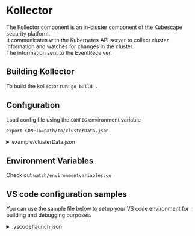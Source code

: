 # Kollector
The Kollector component is an in-cluster component of the Kubescape security platform.  
It communicates with the Kubernetes API server to collect cluster information and watches for changes in the cluster.  
The information sent to the EventReceiver.  

## Building Kollector
To build the kollector run: `go build .`  

## Configuration
Load config file using the `CONFIG` environment variable   

`export CONFIG=path/to/clusterData.json`  

<details><summary>example/clusterData.json</summary>

```json5 
{
   "gatewayWebsocketURL": "127.0.0.1:8001",
   "gatewayRestURL": "127.0.0.1:8002",
   "kubevulnURL": "127.0.0.1:8081",
   "kubescapeURL": "127.0.0.1:8080",
   "eventReceiverRestURL": "https://report.armo.cloud",
   "eventReceiverWebsocketURL": "wss://report.armo.cloud",
   "rootGatewayURL": "wss://ens.euprod1.cyberarmorsoft.com/v1/waitfornotification",
   "accountID": "*********************",
   "clusterName": "******" 
  } 
``` 
</details>

## Environment Variables

Check out `watch/environmentvariables.go`

## VS code configuration samples

You can use the sample file below to setup your VS code environment for building and debugging purposes.

<details><summary>.vscode/launch.json</summary>

```json5
{
    "version": "0.2.0",
    "configurations": [
        {
            "name": "Launch Package",
            "type": "go",
            "request": "launch",
            "mode": "auto",
            "program":  "${workspaceRoot}",
                 "env": {
                     "NAMESPACE": "armo-system",
                     "CONFIG": "${workspaceRoot}/.vscode/clusterData.json",
            },
            "args": [
                "-alsologtostderr", "-v=4", "2>&1"
            ]
        }
    ]
}
```
</details>
